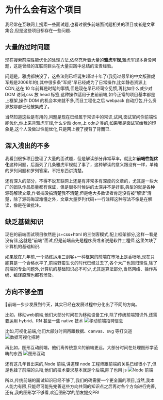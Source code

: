 # 为什么会有这个项目

我经常在互联网上搜索一些面试题,也看过很多前端面试题相关的项目或者是文章集合,但是这些项目都存在一些问题.

## 大量的过时问题
现在搜索前端性能优化的处理方法,依然充斥着大量的**雅虎军规**,雅虎军规本身没问题，这是曾经的互联网巨头在大量实践中总结的宝贵经验。

问题是，雅虎都快没了，这些法则已经诞生超过十年了(我见过最早的中文版雅虎军规是2006年的),其中很多条"军规"早已经成为了日常操作,比如静态资源上 CDN,这在 10 年前算是时髦的事情,但是现在早已经司空见惯,再比如什么减少对 DOM 访问,css 放 head 标签,这种操作适用于史前前端,如今正常的项目基本都是上框架,操作 DOM 的机会本来就不多,而且工程化之后 webpack 自动打包,什么资源放哪都已经被集成了。

当然知道这些是有用的,问题是现在已经属于常识中的常识,试问,面试官问你前端性能优化,你上来背雅虎军规,什么少动 dom,上 cdn之类的,如果我是面试官给我的印象是,这个人没做过性能优化,只是网上搜了搜背了背而已.

## 深入浅出的不多

我看到很多项目整理了大量的面试题，但是解读部分非常草率，就比如**前端性能优化**这种问题，后面列了几条雅虎军规就了事了，这种解读的意义跟没有一样，单纯的罗列问题和罗列答案，不把东西讲清楚。

还有深入的部分，不得不说互联网上还是有非常多有深度的文章的，尤其是一些大厂的团队作品质量都有保证，但是很多时候讲的太深并不是好事,典型的就是各种源码解读文章,作者搞没搞清楚我不清楚,但是绝大多数读者肯定没有被“解读”清楚，除了源码晦涩难懂之外，文章大量罗列代码+一行注释这种写法不像是在解读，像是在做批注。

## 缺乏基础知识

现在的前端面试项目依然是 js+css+html 的三剑客模式,配上框架部分,这样一看是没有错,这就是"前端"面试,但是前端首先是程序员或者说是软件工程师,这里欠缺了计算机的基础知识.

如果放在几年前,一个熟练运用三剑客+一种框架的前端在市场上是香喷喷,现在只能算是一个合格水平了,前端野蛮生长的时代已经过去了,各个大厂也回归理性,除了前端的专业问题外,计算机的基础知识必不可少,尤其是算法部分,当然网络、操作系统、编译原理也都有涉及。

## 方向不够全面

前端一步步发展到今天，其实已经在发展过程中分化出了不同的方向。

比如，移动web前端,他们大部分时间在为移动设备工作,除了传统前端知识外,还需要运用 hybrid、RN 甚至一些 native 技术
![移动前端招聘信息]( https://xiaomuzhu-image.oss-cn-beijing.aliyuncs.com/5efdb218b01fbe5842a03131db64eddf.png)

比如,可视化前端,他们大部分时间再跟数据、canvas、svg 等打交道
![数据可视化招聘]( https://xiaomuzhu-image.oss-cn-beijing.aliyuncs.com/af0f1a1d78a9216a177d8725825f17e0.png)

再比如，图形互动前端，他们离传统意义的前端更远，大部分时间在处理图形学范畴的东西
![图形互动]( https://xiaomuzhu-image.oss-cn-beijing.aliyuncs.com/1935882f80633f14b9214fdaf026ede1.png)

还有这几年冒出来的,Node 前端,讲道理 node 工程师跟前端的关系已经很小了,但是也挂了前端的头衔,他们的技术要求基本就是个后端,除了也用 js
![Node 前端]( https://xiaomuzhu-image.oss-cn-beijing.aliyuncs.com/bfe816f0325b3b466e1dea9aacd90b5a.png)

所以,传统前端的面试知识已经不够了,我们的确需要一个更全面的项目,当然,我本人能力有限,只能尽可能先完善这些方向共同的知识点之后再对各个方向进行完善,还有,我的图形学不够看,欢迎图形学的朋友提交PR!

